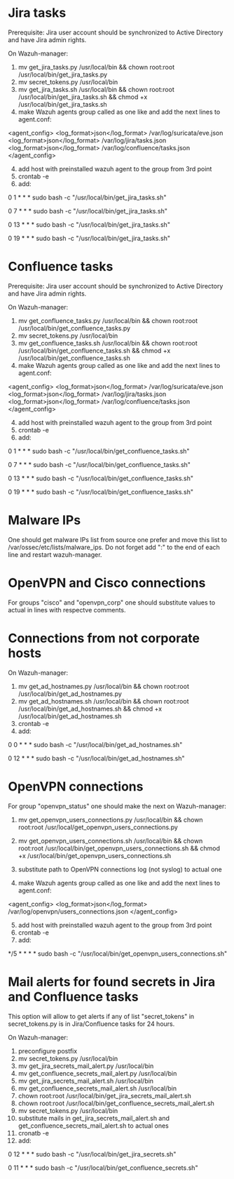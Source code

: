# Jira tasks
Prerequisite:
Jira user account should be synchronized to Active Directory and have Jira admin rights. 

On Wazuh-manager:

1. mv get_jira_tasks.py /usr/local/bin && chown root:root /usr/local/bin/get_jira_tasks.py
2. mv secret_tokens.py /usr/local/bin
3. mv get_jira_tasks.sh /usr/local/bin && chown root:root /usr/local/bin/get_jira_tasks.sh && chmod +x /usr/local/bin/get_jira_tasks.sh
4. make Wazuh agents group called as one like and add the next lines to agent.conf:

<agent_config>
	<!-- Shared agent configuration here -->
	<localfile>
		<log_format>json</log_format>
		<location>/var/log/suricata/eve.json</location>
	</localfile>
	<localfile>
		<log_format>json</log_format>
		<location>/var/log/jira/tasks.json</location>
	</localfile>
	<localfile>
		<log_format>json</log_format>
		<location>/var/log/confluence/tasks.json</location>
	</localfile>
</agent_config>

4. add host with preinstalled wazuh agent to the group from 3rd point
5. crontab -e
6. add:

0 1 * * * sudo bash -c "/usr/local/bin/get_jira_tasks.sh"

0 7 * * * sudo bash -c "/usr/local/bin/get_jira_tasks.sh"

0 13 * * * sudo bash -c "/usr/local/bin/get_jira_tasks.sh"

0 19 * * * sudo bash -c "/usr/local/bin/get_jira_tasks.sh"

   
# Confluence tasks
Prerequisite:
Jira user account should be synchronized to Active Directory and have Jira admin rights.

On Wazuh-manager:

1. mv get_confluence_tasks.py /usr/local/bin && chown root:root /usr/local/bin/get_confluence_tasks.py
2. mv secret_tokens.py /usr/local/bin
3. mv get_confluence_tasks.sh /usr/local/bin && chown root:root /usr/local/bin/get_confluence_tasks.sh && chmod +x /usr/local/bin/get_confluence_tasks.sh
4. make Wazuh agents group called as one like and add the next lines to agent.conf:

<agent_config>
	<!-- Shared agent configuration here -->
	<localfile>
		<log_format>json</log_format>
		<location>/var/log/suricata/eve.json</location>
	</localfile>
	<localfile>
		<log_format>json</log_format>
		<location>/var/log/jira/tasks.json</location>
	</localfile>
	<localfile>
		<log_format>json</log_format>
		<location>/var/log/confluence/tasks.json</location>
	</localfile>
</agent_config>

4. add host with preinstalled wazuh agent to the group from 3rd point
5. crontab -e
6. add:

0 1 * * * sudo bash -c "/usr/local/bin/get_confluence_tasks.sh"

0 7 * * * sudo bash -c "/usr/local/bin/get_confluence_tasks.sh"

0 13 * * * sudo bash -c "/usr/local/bin/get_confluence_tasks.sh"

0 19 * * * sudo bash -c "/usr/local/bin/get_confluence_tasks.sh"

   
# Malware IPs
One should get malware IPs list from source one prefer and move this list to /var/ossec/etc/lists/malware_ips. Do not forget add ":" to the end of each line and restart wazuh-manager.

# OpenVPN and Cisco connections
For groups "cisco" and "openvpn_corp" one should substitute values to actual in lines with respectve comments.

# Connections from not corporate hosts
On Wazuh-manager:

1. mv get_ad_hostnames.py /usr/local/bin && chown root:root /usr/local/bin/get_ad_hostnames.py
2. mv get_ad_hostnames.sh /usr/local/bin && chown root:root /usr/local/bin/get_ad_hostnames.sh && chmod +x /usr/local/bin/get_ad_hostnames.sh
3. crontab -e
4. add:

0 0 * * * sudo bash -c "/usr/local/bin/get_ad_hostnames.sh"

0 12 * * * sudo bash -c "/usr/local/bin/get_ad_hostnames.sh"

   
# OpenVPN connections
For group "openvpn_status" one should make the next on Wazuh-manager:

1. mv get_openvpn_users_connections.py /usr/local/bin && chown root:root /usr/local/get_openvpn_users_connections.py
2. mv get_openvpn_users_connections.sh /usr/local/bin && chown root:root /usr/local/bin/get_openvpn_users_connections.sh && chmod +x /usr/local/bin/get_openvpn_users_connections.sh
3. substitute path to OpenVPN connections log (not syslog) to actual one

4. make Wazuh agents group called as one like and add the next lines to agent.conf:

<agent_config>
	<localfile>
		<log_format>json</log_format>
		<location>/var/log/openvpn/users_connections.json</location>
	</localfile>
</agent_config>

5. add host with preinstalled wazuh agent to the group from 3rd point
6. crontab -e
7. add:

*/5 * * * * sudo bash -c "/usr/local/bin/get_openvpn_users_connections.sh"


# Mail alerts for found secrets in Jira and Confluence tasks
This option will allow to get alerts if any of list "secret_tokens" in secret_tokens.py is in Jira/Confluence tasks for 24 hours.

On Wazuh-manager:

1. preconfigure postfix
2. mv secret_tokens.py /usr/local/bin
3. mv get_jira_secrets_mail_alert.py /usr/local/bin
4. mv get_confluence_secrets_mail_alert.py /usr/local/bin
5. mv get_jira_secrets_mail_alert.sh /usr/local/bin
6. mv get_confluence_secrets_mail_alert.sh /usr/local/bin
7. chown root:root /usr/local/bin/get_jira_secrets_mail_alert.sh
8. chown root:root /usr/local/bin/get_confluence_secrets_mail_alert.sh
9. mv secret_tokens.py /usr/local/bin
10. substitute mails in get_jira_secrets_mail_alert.sh and get_confluence_secrets_mail_alert.sh to actual ones
11. cronatb -e
12. add:

0 12 * * * sudo bash -c "/usr/local/bin/get_jira_secrets.sh"

0 11 * * * sudo bash -c "/usr/local/bin/get_confluence_secrets.sh"

